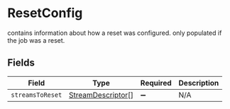 # ResetConfig

contains information about how a reset was configured. only populated if the job was a reset.


## Fields

| Field                                                         | Type                                                          | Required                                                      | Description                                                   |
| ------------------------------------------------------------- | ------------------------------------------------------------- | ------------------------------------------------------------- | ------------------------------------------------------------- |
| `streamsToReset`                                              | [StreamDescriptor](../../models/shared/streamdescriptor.md)[] | :heavy_minus_sign:                                            | N/A                                                           |